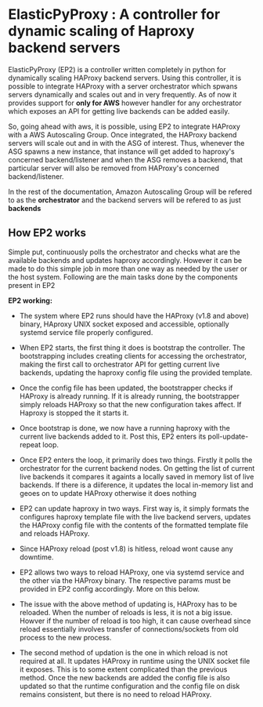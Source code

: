 # ElasticPyProxy : A controller for dynamic scaling of Haproxy backend servers

ElasticPyProxy (EP2) is a controller written completely in python for dynamically scaling HAProxy backend servers. Using this
controller, it is possible to integrate HAProxy with a server orchestrator which spwans servers dynamically and scales
out and in very frequently. As of now it provides support for **only for AWS** however handler for any orchestrator which
exposes an API for getting live backends can be added easily.

So, going ahead with aws, it is possible, using EP2 to integrate HAProxy with a AWS Autoscaling Group. Once integrated, the
HAProxy backend servers will scale out and in with the ASG of interest. Thus, whenever the ASG spawns a new instance, that
instance will get added to haproxy's concerned backend/listener and when the ASG removes a backend, that particular server 
will also be removed from HAProxy's concerned backend/listener.

In the rest of the documentation, Amazon Autoscaling Group will be refered to as the **orchestrator** and the backend servers will
be refered to as just **backends**

## How EP2 works

Simple put, continuously polls the orchestrator and checks what are the available backends and updates haproxy accordingly.
However it can be made to do this simple job in more than one way as needed by the user or the host system. Following are the
main tasks done by the components present in EP2

**EP2 working:**

- The system where EP2 runs should have the HAProxy (v1.8 and above) binary, HAproxy UNIX socket exposed and 
  accessible, optionally systemd service file properly configured.

- When EP2 starts, the first thing it does is bootstrap the controller. The bootstrapping includes creating clients
  for accessing the orchestrator, making the first call to orchestrator API for getting current live backends, updating
  the haproxy config file using the provided template.
 
- Once the config file has been updated, the bootstrapper checks if HAProxy is already running. If it is already running,
  the bootstrapper simply reloads HAProxy so that the new configuration takes affect. If Haproxy is stopped the it starts
  it.
  
- Once bootstrap is done, we now have a running haproxy with the current live backends added to it. Post this, EP2 enters
  its poll-update-repeat loop.
  
- Once EP2 enters the loop, it primarily does two things. Firstly it polls the orchestrator for the current backend nodes. On
  getting the list of current live backends it compares it againts a locally saved in memory list of live backends.
  If there is a diiference, it updates the local in-memory list and geoes on to update HAProxy otherwise it does nothing
  
- EP2 can update haproxy in two ways. First way is, it simply formats the configures haproxy template file with the live
  backend servers, updates the HAProxy config file with the contents of the formatted template file and reloads HAProxy.
  
- Since HAProxy reload (post v1.8) is hitless, reload wont cause any downtime.

- EP2 allows two ways to reload HAProxy, one via systemd service and the other via the HAProxy binary. The respective params
  must be provided in EP2 config accordingly. More on this below.
  
- The issue with the above method of updating is, HAProxy has to be reloaded. When the number of reloads is less, it is not
  a big issue. Howver if the number of reload is too high, it can cause overhead since reload essentially involves  transfer
  of connections/sockets from old process to the new process.
  
- The second method of updation is the one in which reload is not required at all. It updates HAProxy in runtime using the
  UNIX socket file it exposes. This is to some extent complicated than the previous method. Once the new backends are added
  the config file is also updated so that the runtime configuration and the config file on disk remains consistent, but there
  is no need to reload HAProxy.
  
  

